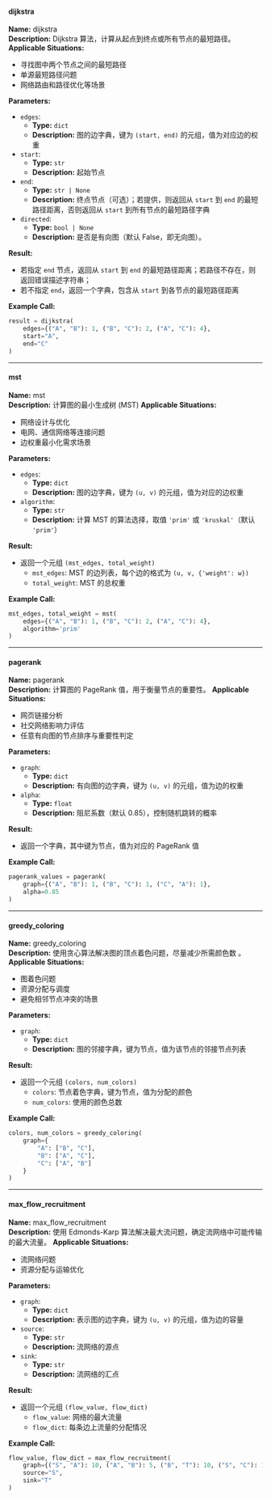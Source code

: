 #### dijkstra
**Name:** dijkstra  
**Description:** Dijkstra 算法，计算从起点到终点或所有节点的最短路径。
**Applicable Situations:**  
- 寻找图中两个节点之间的最短路径  
- 单源最短路径问题  
- 网络路由和路径优化等场景  

**Parameters:**  
- `edges`:  
  - **Type:** `dict`  
  - **Description:** 图的边字典，键为 `(start, end)` 的元组，值为对应边的权重  
- `start`:  
  - **Type:** `str`  
  - **Description:** 起始节点  
- `end`:  
  - **Type:** `str | None`  
  - **Description:** 终点节点（可选）；若提供，则返回从 `start` 到 `end` 的最短路径距离，否则返回从 `start` 到所有节点的最短路径字典  
- `directed`:
  - **Type:** `bool | None`  
  - **Description:** 是否是有向图（默认 False，即无向图）。

**Result:**  
- 若指定 `end` 节点，返回从 `start` 到 `end` 的最短路径距离；若路径不存在，则返回错误描述字符串；  
- 若不指定 `end`，返回一个字典，包含从 `start` 到各节点的最短路径距离  

**Example Call:**  
```python
result = dijkstra(
    edges={("A", "B"): 1, ("B", "C"): 2, ("A", "C"): 4},
    start="A",
    end="C"
)
```
-----

#### mst
**Name:** mst  
**Description:** 计算图的最小生成树 (MST)
**Applicable Situations:**  
- 网络设计与优化  
- 电网、通信网络等连接问题  
- 边权重最小化需求场景  

**Parameters:**  
- `edges`:  
  - **Type:** `dict`  
  - **Description:** 图的边字典，键为 `(u, v)` 的元组，值为对应的边权重  
- `algorithm`:  
  - **Type:** `str`  
  - **Description:** 计算 MST 的算法选择，取值 `'prim'` 或 `'kruskal'`（默认 `'prim'`）  

**Result:**  
- 返回一个元组 `(mst_edges, total_weight)`  
  - `mst_edges`: MST 的边列表，每个边的格式为 `(u, v, {'weight': w})`  
  - `total_weight`: MST 的总权重  

**Example Call:**  
```python
mst_edges, total_weight = mst(
    edges={("A", "B"): 1, ("B", "C"): 2, ("A", "C"): 4},
    algorithm='prim'
)
```
-----

#### pagerank
**Name:** pagerank  
**Description:** 计算图的 PageRank 值，用于衡量节点的重要性。
**Applicable Situations:**  
- 网页链接分析  
- 社交网络影响力评估  
- 任意有向图的节点排序与重要性判定  

**Parameters:**  
- `graph`:  
  - **Type:** `dict`  
  - **Description:** 有向图的边字典，键为 `(u, v)` 的元组，值为边的权重  
- `alpha`:  
  - **Type:** `float`  
  - **Description:** 阻尼系数（默认 0.85），控制随机跳转的概率  

**Result:**  
- 返回一个字典，其中键为节点，值为对应的 PageRank 值  

**Example Call:**  
```python
pagerank_values = pagerank(
    graph={("A", "B"): 1, ("B", "C"): 1, ("C", "A"): 1},
    alpha=0.85
)
```
-----

#### greedy_coloring
**Name:** greedy_coloring  
**Description:** 使用贪心算法解决图的顶点着色问题，尽量减少所需颜色数 。
**Applicable Situations:**  
- 图着色问题  
- 资源分配与调度  
- 避免相邻节点冲突的场景  

**Parameters:**  
- `graph`:  
  - **Type:** `dict`  
  - **Description:** 图的邻接字典，键为节点，值为该节点的邻接节点列表  

**Result:**  
- 返回一个元组 `(colors, num_colors)`  
  - `colors`: 节点着色字典，键为节点，值为分配的颜色  
  - `num_colors`: 使用的颜色总数  

**Example Call:**  
```python
colors, num_colors = greedy_coloring(
    graph={
        "A": ["B", "C"],
        "B": ["A", "C"],
        "C": ["A", "B"]
    }
)
```
-----

#### max_flow_recruitment
**Name:** max_flow_recruitment  
**Description:** 使用 Edmonds-Karp 算法解决最大流问题，确定流网络中可能传输的最大流量。
**Applicable Situations:**  
- 流网络问题  
- 资源分配与运输优化  

**Parameters:**  
- `graph`:  
  - **Type:** `dict`  
  - **Description:** 表示图的边字典，键为 `(u, v)` 的元组，值为边的容量  
- `source`:  
  - **Type:** `str`  
  - **Description:** 流网络的源点  
- `sink`:  
  - **Type:** `str`  
  - **Description:** 流网络的汇点  

**Result:**  
- 返回一个元组 `(flow_value, flow_dict)`  
  - `flow_value`: 网络的最大流量  
  - `flow_dict`: 每条边上流量的分配情况  

**Example Call:**  
```python
flow_value, flow_dict = max_flow_recruitment(
    graph={("S", "A"): 10, ("A", "B"): 5, ("B", "T"): 10, ("S", "C"): 15, ("C", "T"): 10},
    source="S",
    sink="T"
)
```
